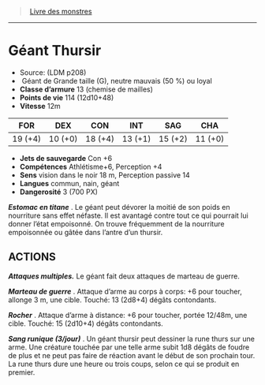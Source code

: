 ﻿> [Livre des monstres](tome_of_beasts.md)

---

# Géant Thursir

- Source: (LDM p208)
-  Géant de Grande taille (G), neutre mauvais (50 %) ou loyal
- **Classe d’armure** 13 (chemise de mailles)
- **Points de vie** 114 (12d10+48)
- **Vitesse** 12m

|FOR|DEX|CON|INT|SAG|CHA|
|---|---|---|---|---|---|
|19 (+4)|10 (+0)|18 (+4)|13 (+1)|15 (+2)|11 (+0)|

- **Jets de sauvegarde** Con +6
- **Compétences** Athlétisme+6, Perception +4
- **Sens** vision dans le noir 18 m, Perception passive 14
- **Langues** commun, nain, géant
- **Dangerosité** 3 (700 PX)

**_Estomac en titane_** . Le géant peut dévorer la moitié de son poids en nourriture sans effet néfaste. Il est avantagé contre tout ce qui pourrait lui donner l’état empoisonné. On trouve fréquemment de la nourriture empoisonnée ou gâtée dans l’antre d’un thursir.

## ACTIONS

**_Attaques multiples._** Le géant fait deux attaques de marteau de guerre.

**_Marteau de guerre_** . Attaque d’arme au corps à corps: +6 pour toucher, allonge 3 m, une cible. Touché: 13 (2d8+4) dégâts contondants.

**_Rocher_** . Attaque d’arme à distance: +6 pour toucher, portée 12/48m, une cible. Touché: 15 (2d10+4) dégâts contondants.

**_Sang runique (3/jour)_** . Un géant thursir peut dessiner la rune thurs sur une arme. Une créature touchée par une telle arme subit 1d8 dégâts de foudre de plus et ne peut pas faire de réaction avant le début de son prochain tour. La rune thurs dure une heure ou trois coups, selon ce qui se produit en premier.

